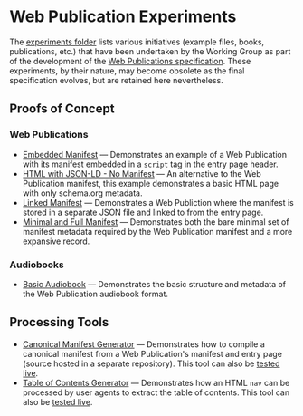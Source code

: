 # Web Publication Experiments

The [experiments folder](https://github.com/w3c/wpub/tree/master/experiments) lists various initiatives (example files, books, publications, etc.) that have been undertaken by the Working Group as part of the development of the [Web Publications specification](https://www.w3.org/TR/wpub/). These experiments, by their nature, may become obsolete as the final specification evolves, but are retained here nevertheless.

## Proofs of Concept

### Web Publications

- [Embedded Manifest](https://github.com/w3c/wpub/tree/master/experiments/manifest_script) — Demonstrates an example of a Web Publication with its manifest embedded in a `script` tag in the entry page header.
- [HTML with JSON-LD - No Manifest](https://github.com/w3c/wpub/tree/master/experiments/html-schema-org-json-ld) — An alternative to the Web Publication manifest, this example demonstrates a basic HTML page with only schema.org metadata.
- [Linked Manifest](https://github.com/w3c/wpub/tree/master/experiments/separate_manifest) — Demonstrates a Web Publiction where the manifest is stored in a separate JSON file and linked to from the entry page.
- [Minimal and Full Manifest](https://github.com/w3c/wpub/tree/master/experiments/w3c_rec) — Demonstrates both the bare minimal set of manifest metadata required by the Web Publication manifest and a more expansive record.

### Audiobooks

- [Basic Audiobook](https://github.com/w3c/wpub/tree/master/experiments/audiobook) — Demonstrates the basic structure and metadata of the Web Publication audiobook format.

## Processing Tools

- [Canonical Manifest Generator](https://github.com/iherman/WPManifest) — Demonstrates how to compile a canonical manifest from a Web Publication's manifest and entry page (source hosted in a separate repository). This tool can also be [tested live](https://iherman.github.io/WPManifest/webview/).
- [Table of Contents Generator](https://github.com/w3c/wpub/tree/master/experiments/toc_generator) — Demonstrates how an HTML `nav` can be processed by user agents to extract the table of contents. This tool can also be [tested live](https://w3c.github.io/wpub/experiments/toc_generator/).
